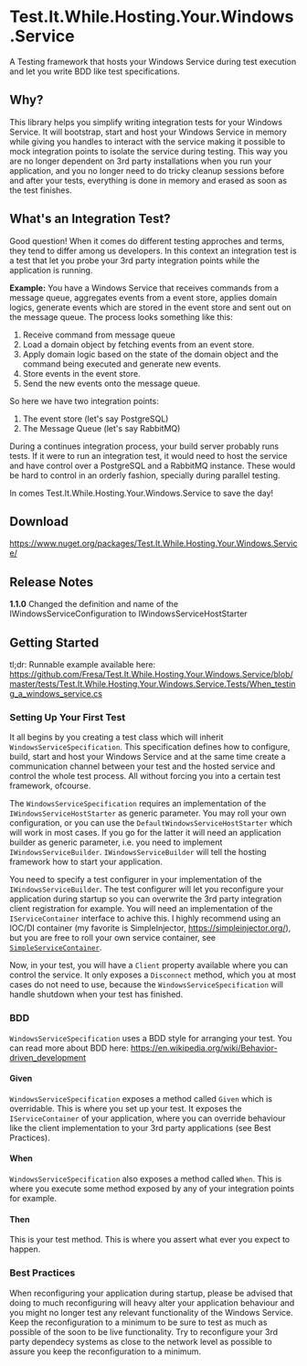 # Test.It.While.Hosting.Your.Windows.Service
A Testing framework that hosts your Windows Service during test execution and let you write BDD like test specifications. 

## Why?
This library helps you simplify writing integration tests for your Windows Service. It will bootstrap, start and host your Windows Service in memory while giving you handles to interact with the service making it possible to mock integration points to isolate the service during testing. This way you are no longer dependent on 3rd party installations when you run your application, and you no longer need to do tricky cleanup sessions before and after your tests, everything is done in memory and erased as soon as the test finishes.

## What's an Integration Test?
Good question! When it comes do different testing approches and terms, they tend to differ among us developers. In this context an integration test is a test that let you probe your 3rd party integration points while the application is running.

**Example:**
You have a Windows Service that receives commands from a message queue, aggregates events from a event store, applies domain logics, generate events which are stored in the event store and sent out on the message queue. The process looks something like this:
1. Receive command from message queue
2. Load a domain object by fetching events from an event store.
3. Apply domain logic based on the state of the domain object and the command being executed and generate new events.
4. Store events in the event store.
5. Send the new events onto the message queue.

So here we have two integration points:
1. The event store (let's say PostgreSQL)
2. The Message Queue (let's say RabbitMQ)

During a continues integration process, your build server probably runs tests. If it were to run an integration test, it would need to host the service and have control over a PostgreSQL and a RabbitMQ instance. These would be hard to control in an orderly fashion, specially during parallel testing. 

In comes Test.It.While.Hosting.Your.Windows.Service to save the day!

## Download
https://www.nuget.org/packages/Test.It.While.Hosting.Your.Windows.Service/

## Release Notes
**1.1.0** Changed the definition and name of the IWindowsServiceConfiguration to IWindowsServiceHostStarter

## Getting Started
tl;dr:
Runnable example available here: https://github.com/Fresa/Test.It.While.Hosting.Your.Windows.Service/blob/master/tests/Test.It.While.Hosting.Your.Windows.Service.Tests/When_testing_a_windows_service.cs

### Setting Up Your First Test
It all begins by you creating a test class which will inherit `WindowsServiceSpecification`. This specification defines how to configure, build, start and host your Windows Service and at the same time create a communication channel between your test and the hosted service and control the whole test process. All without forcing you into a certain test framework, ofcourse.

The `WindowsServiceSpecification` requires an implementation of the `IWindowsServiceHostStarter` as generic parameter. You may roll your own configuration, or you can use the `DefaultWindowsServiceHostStarter` which will work in most cases. If you go for the latter it will need an application builder as generic parameter, i.e. you need to implement `IWindowsServiceBuilder`. `IWindowsServiceBuilder` will tell the hosting framework how to start your application. 

You need to specify a test configurer in your implementation of the `IWindowsServiceBuilder`. The test configurer will let you reconfigure your application during startup so you can overwrite the 3rd party integration client registration for example. You will need an implementation of the `IServiceContainer` interface to achive this. I highly recommend using an IOC/DI container (my favorite is SimpleInjector, https://simpleinjector.org/), but you are free to roll your own service container, see [`SimpleServiceContainer`](https://github.com/Fresa/Test.It.While.Hosting.Your.Windows.Service/blob/master/tests/Test.It.While.Hosting.Your.Windows.Service.Tests/SimpleServiceContainer.cs).

Now, in your test, you will have a `Client` property available where you can control the service. It only exposes a `Disconnect` method, which you at most cases do not need to use, because the `WindowsServiceSpecification` will handle shutdown when your test has finished.

### BDD
`WindowsServiceSpecification` uses a BDD style for arranging your test. You can read more about BDD here: https://en.wikipedia.org/wiki/Behavior-driven_development

#### Given
`WindowsServiceSpecification` exposes a method called `Given` which is overridable. This is where you set up your test. It exposes the `IServiceContainer` of your application, where you can override behaviour like the client implementation to your 3rd party applications (see Best Practices).

#### When
`WindowsServiceSpecification` also exposes a method called `When`. This is where you execute some method exposed by any of your integration points for example.

#### Then
This is your test method. This is where you assert what ever you expect to happen.

### Best Practices
When reconfiguring your application during startup, please be advised that doing to much reconfiguring will heavy alter your application behaviour and you might no longer test any relevant functionality of the Windows Service. Keep the reconfiguration to a minimum to be sure to test as much as possible of the soon to be live functionality. Try to reconfigure your 3rd party dependecy systems as close to the network level as possible to assure you keep the reconfiguration to a minimum.
